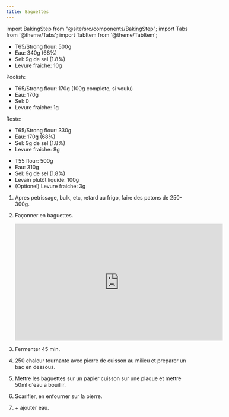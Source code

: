 ```yaml
---
title: Baguettes
---
```


import BakingStep from "@site/src/components/BakingStep";
import Tabs from '@theme/Tabs';
import TabItem from '@theme/TabItem';

<Tabs>
<TabItem value="Normal" label="Normal" groupId="group1" default>

- T65/Strong flour: 500g
- Eau: 340g (68%)
- Sel: 9g de sel (1.8%)
- Levure fraiche: 10g

</TabItem>
<TabItem value="Poolish" label="Poolish">

Poolish:

- T65/Strong flour: 170g (100g complete, si voulu)
- Eau: 170g
- Sel: 0
- Levure fraiche: 1g

Reste:

- T65/Strong flour: 330g
- Eau: 170g (68%)
- Sel: 9g de sel (1.8%)
- Levure fraiche: 8g

</TabItem>
<TabItem value="Levain" label="Levain">

- T55 flour: 500g
- Eau: 310g
- Sel: 9g de sel (1.8%)
- Levain plutôt liquide: 100g
- (Optionel) Levure fraiche: 3g

</TabItem>
</Tabs>

1. Apres petrissage, bulk, etc, retard au frigo, faire des patons de 250-300g.
1. Façonner en baguettes.
   <div class="youtube-video-container">
   <iframe width="560" height="315" src="https://www.youtube.com/embed/WdROz5L2n5Y?start=330" title="YouTube video player" frameborder="0" allow="accelerometer; autoplay; clipboard-write; encrypted-media; gyroscope; picture-in-picture; web-share" allowFullScreen></iframe>
   </div>

1. Fermenter 45 min.
1. 250 chaleur tournante avec pierre de cuisson au milieu et preparer un bac en dessous.
1. Mettre les baguettes sur un papier cuisson sur une plaque et mettre 50ml d'eau a bouillir.
1. Scarifier, en enfourner sur la pierre.
1. <BakingStep temp="240" time="25 minutes" preheat fan /> + ajouter eau.
